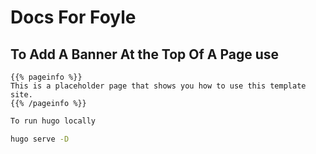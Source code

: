 # Docs For Foyle

## To Add A Banner At the Top Of A Page use

```docsy {"id":"01J49N8FNVE9SFP3DPTM3F52A1"}
{{% pageinfo %}}
This is a placeholder page that shows you how to use this template site.
{{% /pageinfo %}}
```

```sh {"id":"01J49N9KR89D85Z84YDEVAC563"}
To run hugo locally
```

```sh {"id":"01J49NA03YRB6QCR5CGWN31V0K"}
hugo serve -D
```